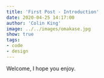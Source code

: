 ```yaml
---
title: 'First Post - Introduction'
date: 2020-04-25 14:17:00
author: 'Colin King'
image: ../../images/omakase.jpg
show: true
tags:
- code
- design
---
```


Welcome, I hope you enjoy. 